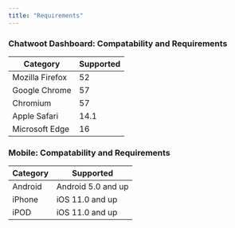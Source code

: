 ```yaml
---
title: "Requirements"
---
```


### Chatwoot Dashboard: Compatability and Requirements 

| Category        | Supported      |
|-----------------|----------------|
| Mozilla Firefox | 52 |
| Google Chrome   | 57 |
| Chromium        | 57 |
| Apple Safari    | 14.1 |
| Microsoft Edge  | 16 |  


### Mobile: Compatability and Requirements 

| Category           | Supported                                                              |
|--------------------|------------------------------------------------------------------------|
| Android            | Android 5.0 and up                                                     |
| iPhone             | iOS 11.0 and up                                                        |
| iPOD               | iOS 11.0 and up                                                        |


